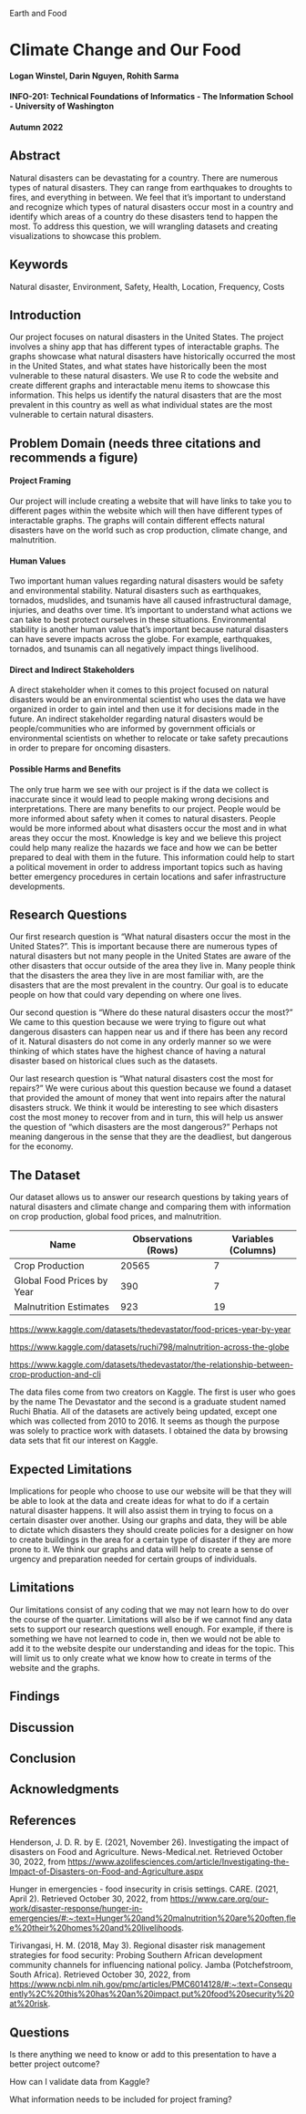 Earth and Food
# Climate Change and Our Food
#### Logan Winstel, Darin Nguyen, Rohith Sarma
#### INFO-201: Technical Foundations of Informatics - The Information School - University of Washington
#### Autumn 2022
## Abstract  
Natural disasters can be devastating for a country. There are numerous types of natural disasters. They can range from earthquakes to droughts to fires, and everything in between. We feel that it’s important to understand and recognize which types of natural disasters occur most in a country and identify which areas of a country do these disasters tend to happen the most. To address this question, we will wrangling datasets and creating visualizations to showcase this problem.


## Keywords  
Natural disaster, Environment, Safety, Health, Location, Frequency, Costs

## Introduction  
Our project focuses on natural disasters in the United States. The project involves a shiny app that has different types of interactable graphs. The graphs showcase what natural disasters have historically occurred the most in the United States, and what states have historically been the most vulnerable to these natural disasters. We use R to code the website and create different graphs and interactable menu items to showcase this information. This helps us identify the natural disasters that are the most prevalent in this country as well as what individual states are the most vulnerable to certain natural disasters. 

## Problem Domain (needs three citations and recommends a figure)

#### Project Framing
Our project will include creating a website that will have links to take you to different pages within the website which will then have different types of interactable graphs. The graphs will contain different effects natural disasters have on the world such as crop production, climate change, and malnutrition.
#### Human Values
Two important human values regarding natural disasters would be safety and environmental stability. Natural disasters such as earthquakes, tornados, mudslides, and tsunamis have all caused infrastructural damage, injuries, and deaths over time. It’s important to understand what actions we can take to best protect ourselves in these situations. Environmental stability is another human value that’s important because natural disasters can have severe impacts across the globe. For example, earthquakes, tornados, and tsunamis can all negatively impact things livelihood.


#### Direct and Indirect Stakeholders
A direct stakeholder when it comes to this project focused on natural disasters would be an environmental scientist who uses the data we have organized in order to gain intel and then use it for decisions made in the future. An indirect stakeholder regarding natural disasters would be people/communities who are informed by government officials or environmental scientists on whether to relocate or take safety precautions in order to prepare for oncoming disasters. 

#### Possible Harms and Benefits  
The only true harm we see with our project is if the data we collect is inaccurate since it would lead to people making wrong decisions and interpretations. There are many benefits to our project. People would be more informed about safety when it comes to natural disasters. People would be more informed about what disasters occur the most and in what areas they occur the most. Knowledge is key and we believe this project could help many realize the hazards we face and how we can be better prepared to deal with them in the future. This information could help to start a political movement in order to address important topics such as having better emergency procedures in certain locations and safer infrastructure developments.

## Research Questions  
Our first research question is “What natural disasters occur the most in the United States?”. This is important because there are numerous types of natural disasters but not many people in the United States are aware of the other disasters that occur outside of the area they live in. Many people think that the disasters the area they live in are most familiar with, are the disasters that are the most prevalent in the country. Our goal is to educate people on how that could vary depending on where one lives. 

Our second question is “Where do these natural disasters occur the most?” We came to this question because we were trying to figure out what dangerous disasters can happen near us and if there has been any record of it. Natural disasters do not come in any orderly manner so we were thinking of which states have the highest chance of having a natural disaster based on historical clues such as the datasets. 

Our last research question is “What natural disasters cost the most for repairs?” We were curious about this question because we found a dataset that provided the amount of money that went into repairs after the natural disasters struck. We think it would be interesting to see which disasters cost the most money to recover from and in turn, this will help us answer the question of “which disasters are the most dangerous?” Perhaps not meaning dangerous in the sense that they are the deadliest, but dangerous for the economy. 

## The Dataset  
Our dataset allows us to answer our research questions by taking years of natural disasters and climate change and comparing them with information on crop production, global food prices, and malnutrition.

| Name | Observations (Rows) | Variables (Columns) |
| --- | ----------- | --- |
| Crop Production | 20565 | 7 |
| Global Food Prices by Year | 390 | 7 |
| Malnutrition Estimates | 923 | 19|

https://www.kaggle.com/datasets/thedevastator/food-prices-year-by-year

https://www.kaggle.com/datasets/ruchi798/malnutrition-across-the-globe

https://www.kaggle.com/datasets/thedevastator/the-relationship-between-crop-production-and-cli

The data files come from two creators on Kaggle. The first is user who goes by the name The Devastator and the second is a graduate student named Ruchi Bhatia. All of the datasets are actively being updated, except one which was collected from 2010 to 2016. It seems as though the purpose was solely to practice work with datasets. I obtained the data by browsing data sets that fit our interest on Kaggle.

## Expected Limitations  
Implications for people who choose to use our website will be that they will be able to look at the data and create ideas for what to do if a certain natural disaster happens. It will also assist them in trying to focus on a certain disaster over another. Using our graphs and data, they will be able to dictate which disasters they should create policies for a designer on how to create buildings in the area for a certain type of disaster if they are more prone to it. We think our graphs and data will help to create a sense of urgency and preparation needed for certain groups of individuals. 


## Limitations  
Our limitations consist of any coding that we may not learn how to do over the course of the quarter. Limitations will also be if we cannot find any data sets to support our research questions well enough. For example, if there is something we have not learned to code in, then we would not be able to add it to the website despite our understanding and ideas for the topic. This will limit us to only create what we know how to create in terms of the website and the graphs. 

## Findings  

## Discussion  

## Conclusion  

## Acknowledgments  

## References  
Henderson, J. D. R. by E. (2021, November 26). Investigating the impact of disasters on Food and Agriculture. News-Medical.net. Retrieved October 30, 2022, from https://www.azolifesciences.com/article/Investigating-the-Impact-of-Disasters-on-Food-and-Agriculture.aspx

Hunger in emergencies - food insecurity in crisis settings. CARE. (2021, April 2). Retrieved October 30, 2022, from https://www.care.org/our-work/disaster-response/hunger-in-emergencies/#:~:text=Hunger%20and%20malnutrition%20are%20often,flee%20their%20homes%20and%20livelihoods.

Tirivangasi, H. M. (2018, May 3). Regional disaster risk management strategies for food security: Probing Southern African development community channels for influencing national policy. Jamba (Potchefstroom, South Africa). Retrieved October 30, 2022, from https://www.ncbi.nlm.nih.gov/pmc/articles/PMC6014128/#:~:text=Consequently%2C%20this%20has%20an%20impact,put%20food%20security%20at%20risk.
## Questions
Is there anything we need to know or add to this presentation to have a better project outcome?

How can I validate data from Kaggle?

What information needs to be included for project framing?
